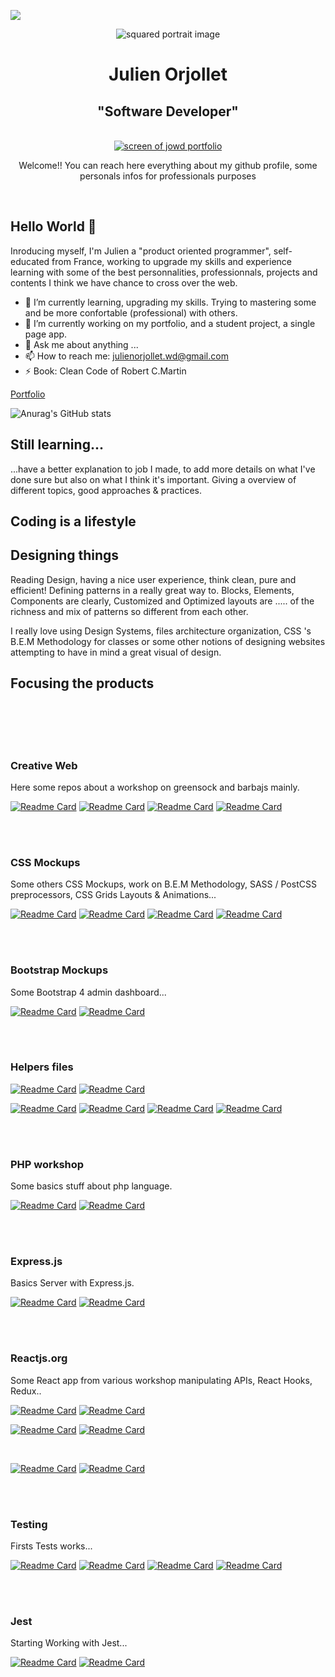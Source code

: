 <!--**CodeIsaMystic/CodeIsaMystic** is a ✨ _special_ ✨ repository because its `README.md` (this file) appears on your GitHub profile.-->
![](https://komarev.com/ghpvc/?username=CodeIsaMystic&color=EFE7E3&label=views)

<div align="center">
  
  <img
    height=""
    width=""
    alt="squared portrait image"
    src="https://i.ibb.co/MNM4n0q/portrait-squared-white.png"
  />

  <h1>Julien Orjollet</h1>

  <h2>"Software Developer"</h2>

  <br />
  
  
  
  <a href="https://codeisamystic.github.io/semplice-clone-portfolio/">
    <img
      height=""
      width=""
      alt="screen of jowd portfolio"
      src="https://i.ibb.co/CP9k8kZ/screen-semplice-portfolio.png"
    />
  </a>


<br />

<p>Welcome!!  You can reach here everything about my github profile, some personals infos for professionals purposes</p>

<br />

</div>

## Hello World 👋

Inroducing myself, I'm Julien a "product oriented programmer", self-educated from France, working to upgrade my skills and experience learning with some of the best personnalities, professionnals, projects and contents I think we have chance to cross over the web. 

- 🌱 I’m currently learning, upgrading my skills. Trying to mastering some and be more confortable (professional) with others.
- 🔭 I’m currently working on my portfolio, and a student project, a single page app.
- 💬 Ask me about anything ...
- 📫 How to reach me: julienorjollet.wd@gmail.com
- ⚡ Book: Clean Code of Robert C.Martin

[Portfolio](https://codeisamystic.github.io/semplice-clone-portfolio/)


![Anurag's GitHub stats](https://github-readme-stats.vercel.app/api?username=CodeIsaMystic&show_icons=true&theme=dracula)



## Still learning...

...have a better explanation to job I made, to add more details on what I've done sure but also on what I think it's important. Giving a overview of different topics, good approaches & practices. 


## Coding is a lifestyle


## Designing things 

Reading Design, having a nice user experience, think clean, pure and efficient! 
Defining patterns in a really great way to. Blocks, Elements, Components are clearly, Customized and Optimized layouts are ..... of the richness and mix of patterns so different from each other. 

I really love using Design Systems, files architecture organization, CSS 's B.E.M Methodology for classes or some other notions of designing websites attempting to have in mind a great visual of design.

## Focusing the products


</br>
</br>
</br>
</br>

### Creative Web
Here some repos about a workshop on greensock and barbajs mainly.  

[![Readme Card](https://github-readme-stats.vercel.app/api/pin/?username=CodeIsaMystic&repo=bella-design-v2)](https://github.com/CodeIsaMystic/bella-design-v2) 
[![Readme Card](https://github-readme-stats.vercel.app/api/pin/?username=CodeIsaMystic&repo=pen-reveal-on-scroll)](https://github.com/CodeIsaMystic/pen-reveal-on-scroll) 
[![Readme Card](https://github-readme-stats.vercel.app/api/pin/?username=CodeIsaMystic&repo=awww-page-animation-scroll-magic)](https://github.com/CodeIsaMystic/awww-page-animation-scroll-magic) 
[![Readme Card](https://github-readme-stats.vercel.app/api/pin/?username=CodeIsaMystic&repo=svg-lab-animation)](https://github.com/CodeIsaMystic/svg-lab-animation) 

</br>
</br>

### CSS Mockups
Some others CSS Mockups, work on B.E.M Methodology, SASS / PostCSS preprocessors, CSS Grids Layouts & Animations...  

[![Readme Card](https://github-readme-stats.vercel.app/api/pin/?username=CodeIsaMystic&repo=newTrillo-project)](https://github.com/CodeIsaMystic/newTrillo-project) 
[![Readme Card](https://github-readme-stats.vercel.app/api/pin/?username=CodeIsaMystic&repo=Natours-project)](https://github.com/CodeIsaMystic/Natours-project) 
[![Readme Card](https://github-readme-stats.vercel.app/api/pin/?username=CodeIsaMystic&repo=newGrand-hotel-project)](https://github.com/CodeIsaMystic/newGrand-hotel-project) 
[![Readme Card](https://github-readme-stats.vercel.app/api/pin/?username=CodeIsaMystic&repo=dbsh-template)](https://github.com/CodeIsaMystic/dbsh-template)

</br>
</br>

### Bootstrap Mockups
Some Bootstrap 4 admin dashboard...  

[![Readme Card](https://github-readme-stats.vercel.app/api/pin/?username=CodeIsaMystic&repo=dashboard-light-theme)](https://github.com/CodeIsaMystic/dashboard-light-theme) 
[![Readme Card](https://github-readme-stats.vercel.app/api/pin/?username=CodeIsaMystic&repo=dbsh-admin)](https://github.com/CodeIsaMystic/dbsh-admin) 

</br>
</br>

### Helpers files

[![Readme Card](https://github-readme-stats.vercel.app/api/pin/?username=CodeIsaMystic&repo=seo-helper)](https://github.com/CodeIsaMystic/seo-helper)
[![Readme Card](https://github-readme-stats.vercel.app/api/pin/?username=CodeIsaMystic&repo=jest-configuration)](https://github.com/CodeIsaMystic/jest-configuration)

[![Readme Card](https://github-readme-stats.vercel.app/api/pin/?username=CodeIsaMystic&repo=webpack-from-scratch)](https://github.com/CodeIsaMystic/webpack-from-scratch) 
[![Readme Card](https://github-readme-stats.vercel.app/api/pin/?username=CodeIsaMystic&repo=simple-starter-with-webpack-and-babel-for-react-app)](https://github.com/CodeIsaMystic/simple-starter-with-webpack-and-babel-for-react-app) 
[![Readme Card](https://github-readme-stats.vercel.app/api/pin/?username=CodeIsaMystic&repo=webpack-final)](https://github.com/CodeIsaMystic/webpack-final) 
[![Readme Card](https://github-readme-stats.vercel.app/api/pin/?username=CodeIsaMystic&repo=babel-loader)](https://github.com/CodeIsaMystic/babel-loader) 

</br>
</br>

### PHP workshop
Some basics stuff about php language.  

[![Readme Card](https://github-readme-stats.vercel.app/api/pin/?username=CodeIsaMystic&repo=php-basic-blog)](https://github.com/CodeIsaMystic/php-basic-blog) 
[![Readme Card](https://github-readme-stats.vercel.app/api/pin/?username=CodeIsaMystic&repo=practical-basic-navigation)](https://github.com/CodeIsaMystic/practical-basic-navigation) 

</br>
</br>

### Express.js 
Basics Server with Express.js.  

[![Readme Card](https://github-readme-stats.vercel.app/api/pin/?username=CodeIsaMystic&repo=SettingUpaServer)](
https://github.com/CodeIsaMystic/SettingUpaServer)
[![Readme Card](https://github-readme-stats.vercel.app/api/pin/?username=CodeIsaMystic&repo=face-reco-api)](https://github.com/CodeIsaMystic/face-reco-api) 

</br>
</br>

### Reactjs.org 
Some React app from various workshop manipulating APIs, React Hooks, Redux.. 

[![Readme Card](https://github-readme-stats.vercel.app/api/pin/?username=CodeIsaMystic&repo=face-recognition)](https://github.com/CodeIsaMystic/face-recognition)
[![Readme Card](https://github-readme-stats.vercel.app/api/pin/?username=CodeIsaMystic&repo=complete-intro-to-react-jowd)](https://github.com/CodeIsaMystic/complete-intro-to-react-jowd) 

[![Readme Card](https://github-readme-stats.vercel.app/api/pin/?username=CodeIsaMystic&repo=intermediate-react-redux)](https://github.com/CodeIsaMystic/intermediate-react-redux) 
[![Readme Card](https://github-readme-stats.vercel.app/api/pin/?username=CodeIsaMystic&repo=intermediate-react-typescript)](https://github.com/CodeIsaMystic/intermediate-react-typescript) 

</br>

[![Readme Card](https://github-readme-stats.vercel.app/api/pin/?username=CodeIsaMystic&repo=Complex-react-app)](https://github.com/CodeIsaMystic/Complex-react-app)
[![Readme Card](https://github-readme-stats.vercel.app/api/pin/?username=CodeIsaMystic&repo=crwn-clothing-app)](https://github.com/CodeIsaMystic/crwn-clothing-app)  

</br>
</br>

### Testing
Firsts Tests works...

[![Readme Card](https://github-readme-stats.vercel.app/api/pin/?username=CodeIsaMystic&repo=testing-react-app-todayILearned)](https://github.com/CodeIsaMystic/testing-react-app-todayILearned) 
[![Readme Card](https://github-readme-stats.vercel.app/api/pin/?username=CodeIsaMystic&repo=test-robotfriends-pwa)](https://github.com/CodeIsaMystic/test-robotfriends-pwa) 
[![Readme Card](https://github-readme-stats.vercel.app/api/pin/?username=CodeIsaMystic&repo=intermediate-react-about-testing)](https://github.com/CodeIsaMystic/intermediate-react-about-testing) 
[![Readme Card](https://github-readme-stats.vercel.app/api/pin/?username=CodeIsaMystic&repo=testing-simple-react-app)](https://github.com/CodeIsaMystic/testing-simple-react-app)

</br>
</br>

### Jest
Starting Working with Jest...

[![Readme Card](https://github-readme-stats.vercel.app/api/pin/?username=CodeIsaMystic&repo=jest-test-exe)](https://github.com/CodeIsaMystic/jest-test-exe) 
[![Readme Card](https://github-readme-stats.vercel.app/api/pin/?username=CodeIsaMystic&repo=setup-jest-math)](https://github.com/CodeIsaMystic/setup-jest-math) 


